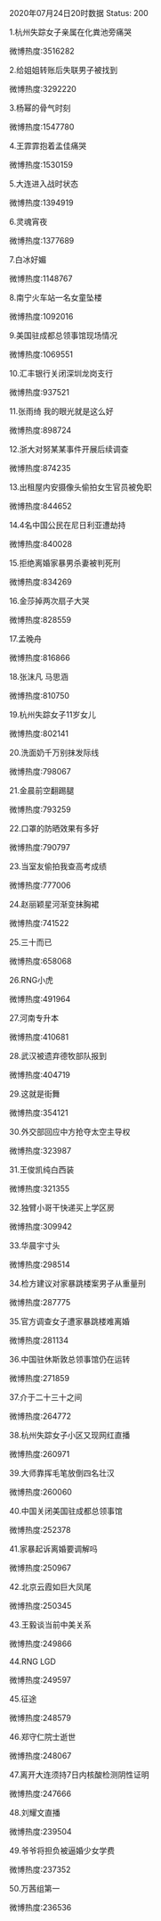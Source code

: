 2020年07月24日20时数据
Status: 200

1.杭州失踪女子亲属在化粪池旁痛哭

微博热度:3516282

2.给姐姐转账后失联男子被找到

微博热度:3292220

3.杨幂的骨气时刻

微博热度:1547780

4.王霏霏抱着孟佳痛哭

微博热度:1530159

5.大连进入战时状态

微博热度:1394919

6.灵魂宵夜

微博热度:1377689

7.白冰好媚

微博热度:1148767

8.南宁火车站一名女童坠楼

微博热度:1092016

9.美国驻成都总领事馆现场情况

微博热度:1069551

10.汇丰银行关闭深圳龙岗支行

微博热度:937521

11.张雨绮 我的眼光就是这么好

微博热度:898724

12.浙大对努某某事件开展后续调查

微博热度:874235

13.出租屋内安摄像头偷拍女生官员被免职

微博热度:844652

14.4名中国公民在尼日利亚遭劫持

微博热度:840028

15.拒绝离婚家暴男杀妻被判死刑

微博热度:834269

16.金莎掉两次扇子大哭

微博热度:828559

17.孟晚舟

微博热度:816866

18.张沫凡 马思涵

微博热度:810750

19.杭州失踪女子11岁女儿

微博热度:802141

20.洗面奶千万别抹发际线

微博热度:798067

21.金晨前空翻踢腿

微博热度:793259

22.口罩的防晒效果有多好

微博热度:790797

23.当室友偷拍我查高考成绩

微博热度:777006

24.赵丽颖星河渐变抹胸裙

微博热度:741522

25.三十而已

微博热度:658068

26.RNG小虎

微博热度:491964

27.河南专升本

微博热度:410681

28.武汉被遗弃德牧部队报到

微博热度:404719

29.这就是街舞

微博热度:354121

30.外交部回应中方抢夺太空主导权

微博热度:323987

31.王俊凯纯白西装

微博热度:321355

32.独臂小哥干快递买上学区房

微博热度:309942

33.华晨宇寸头

微博热度:298514

34.检方建议对家暴跳楼案男子从重量刑

微博热度:287775

35.官方调查女子遭家暴跳楼难离婚

微博热度:281134

36.中国驻休斯敦总领事馆仍在运转

微博热度:271859

37.介于二十三十之间

微博热度:264772

38.杭州失踪女子小区又现网红直播

微博热度:260971

39.大师靠挥毛笔放倒四名壮汉

微博热度:260060

40.中国关闭美国驻成都总领事馆

微博热度:252378

41.家暴起诉离婚要调解吗

微博热度:250967

42.北京云霞如巨大凤尾

微博热度:250345

43.王毅谈当前中美关系

微博热度:249866

44.RNG LGD

微博热度:249597

45.征途

微博热度:248579

46.郑守仁院士逝世

微博热度:248067

47.离开大连须持7日内核酸检测阴性证明

微博热度:247666

48.刘耀文直播

微博热度:239504

49.爷爷将担负被逼婚少女学费

微博热度:237352

50.万茜组第一

微博热度:236536

